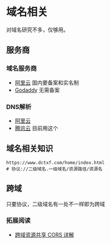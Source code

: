 # 域名相关

对域名研究不多，仅够用。

## 服务商

### 域名服务商

- [阿里云](https://www.aliyun.com/) 国内要备案和实名制
- [Godaddy](https://sg.godaddy.com/zh/) 无需备案

### DNS解析

- [阿里云](https://www.aliyun.com/) 
- [腾讯云](https://www.qcloud.com/)	目前用这个

## 域名相关知识

```
https://www.dctxf.com/home/index.html
# 协议://二级域名.一级域名/资源路径/资源名
```

## 跨域

只要协议，二级域名有一处不一样即为跨域

### 拓展阅读

- [跨域资源共享 CORS 详解](http://www.ruanyifeng.com/blog/2016/04/cors.html)